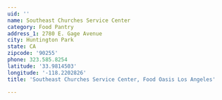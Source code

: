 ```yaml
---
uid: ''
name: Southeast Churches Service Center
category: Food Pantry
address_1: 2780 E. Gage Avenue
city: Huntington Park
state: CA
zipcode: '90255'
phone: 323.585.8254
latitude: '33.9814503'
longitude: '-118.2202826'
title: 'Southeast Churches Service Center, Food Oasis Los Angeles'

---
```

